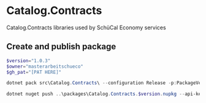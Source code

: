 # Catalog.Contracts
Catalog.Contracts libraries used by SchüCal Economy services

## Create and publish package
```powershell
$version="1.0.3"
$owner="masterarbeitschueco"
$gh_pat="[PAT HERE]"

dotnet pack src\Catalog.Contracts\ --configuration Release -p:PackageVersion=$version -p:RepositoryUrl=https://github.com/$owner/Catalog -o ..\packages

dotnet nuget push ..\packages\Catalog.Contracts.$version.nupkg --api-key $gh_pat --source "github"
```